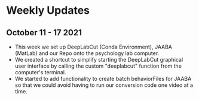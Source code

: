# Weekly Updates

## October 11 - 17 2021
- This week we set up DeepLabCut (Conda Environment), JAABA (MatLab) and our Repo onto the psychology lab computer.
- We created a shortcut to simplify starting the DeepLabCut graphical user interface by calling the custom "deeplabcut" function from the computer's terminal.
- We started to add functionality to create batch behaviorFiles for JAABA so that we could avoid having to run our conversion code one video at a time.
